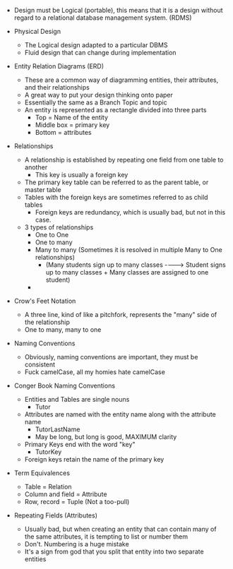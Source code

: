 - Design must be Logical (portable), this means that it is a design without regard to a relational database management system. (RDMS)

- Physical Design
	- The Logical design adapted to a particular DBMS 
	- Fluid design that can change during implementation 

- Entity Relation Diagrams (ERD)
	- These are a common way of diagramming entities, their attributes, and their relationships
	- A great way to put your design thinking onto paper
	- Essentially the same as a Branch Topic and topic 
	- An entity is represented as a rectangle divided into three parts
		- Top = Name of the entity
		- Middle box = primary key
		- Bottom = attributes 

- Relationships
	- A relationship is established by repeating one field from one table to another
		- This key is usually a foreign key 
	- The primary key table can be referred to as the parent table, or master table
	- Tables with the foreign keys are sometimes referred to as child tables 
		- Foreign keys are redundancy, which is usually bad, but not in this case.
	- 3 types of relationships
		- One to One 
		- One to many
		- Many to many (Sometimes it is resolved in multiple Many to One relationships)
			- (Many students sign up to many classes ----> Student signs up to many classes + Many classes are assigned to one student)
		- 

- Crow's Feet Notation 
	- A three line, kind of like a pitchfork, represents the "many" side of the relationship 
	- One to many, many to one 

- Naming Conventions
	- Obviously, naming conventions are important, they must be consistent
	- Fuck camelCase, all my homies hate camelCase 

- Conger Book Naming Conventions
	- Entities and Tables are single nouns
		- Tutor
	- Attributes are named with the entity name along with the attribute name
		- TutorLastName
		- May be long, but long is good, MAXIMUM clarity
	- Primary Keys end with the word "key"
		- TutorKey
	- Foreign keys retain the name of the primary key 

- Term Equivalences
	- Table = Relation
	- Column and field = Attribute
	- Row, record = Tuple (Not a too-pull) 

- Repeating Fields (Attributes)
	- Usually bad, but when creating an entity that can contain many of the same attributes, it is tempting to list or number them
	- Don't. Numbering is a huge mistake 
	- It's a sign from god that you split that entity into two separate entities 

